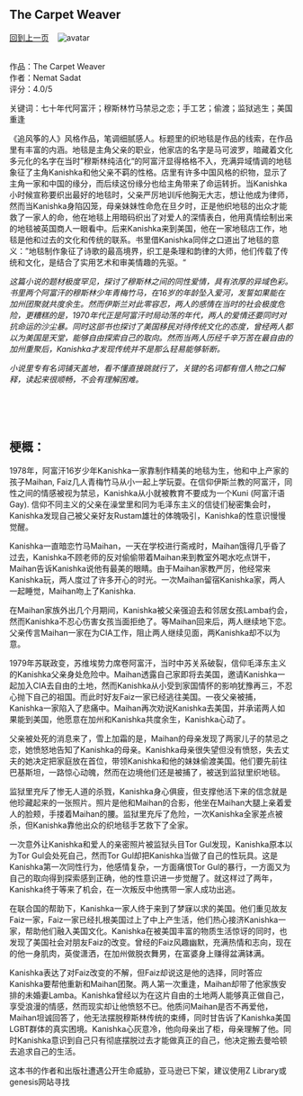 ## The Carpet Weaver
[回到上一页](https://boheme13.github.io/books/)  &nbsp;&nbsp;
![avatar](https://dz01iyojmxk8t.cloudfront.net/wp-content/uploads/2019/09/09133915/FB-the-carpet-weaver-by-nemat-sadat-book-cover.jpg)
<br>
<br>

作品：The Carpet Weaver <br>
作者：Nemat Sadat <br>
评分：4.0/5 <br>

关键词：七十年代阿富汗；穆斯林竹马禁忌之恋；手工艺；偷渡；监狱逃生；美国重逢

《追风筝的人》风格作品，笔调细腻感人。标题里的织地毯是作品的线索，在作品里有丰富的内涵。地毯是主角父亲的职业，他家店的名字是马可波罗，暗藏着文化多元化的名字在当时”穆斯林纯洁化“的阿富汗显得格格不入，充满异域情调的地毯象征了主角Kanishka和他父亲不羁的性格。店里有许多中国风格的织物，显示了主角一家和中国的缘分，而后续这份缘分也给主角带来了命运转折。当Kanishka小时候宣称要织出最好的地毯时，父亲严厉地训斥他胸无大志，想让他成为律师，然而当Kanishka身陷囚笼，母亲妹妹性命危在旦夕时，正是他织地毯的出众才能救了一家人的命，他在地毯上用暗码织出了对爱人的深情表白，他用真情绘制出来的地毯被英国商人一眼看中。后来Kanishka来到美国，他在一家地毯店工作，地毯是他和过去的文化和传统的联系。书里借Kanishka同伴之口道出了地毯的意义：”地毯制作象征了诗歌的最高境界，织工是条理和韵律的大师，他们传载了传统和文化，是结合了实用艺术和审美情趣的先驱。“

*这篇小说的题材极度罕见，探讨了穆斯林之间的同性爱情，具有浓厚的异域色彩。书里两个阿富汗的穆斯林少年青梅竹马，在16岁的年龄坠入爱河，发誓如果能在加州团聚就共度余生。然而伊斯兰对此零容忍，两人的感情在当时的社会极度危险，更糟糕的是，1970年代正是阿富汗时局动荡的年代，两人的爱情还要同时对抗命运的沙尘暴。同时这部书也探讨了美国移民对待传统文化的态度，曾经两人都以为美国是天堂，能够自由探索自己的取向。然而当两人历经千辛万苦在最自由的加州重聚后，Kanishka才发现传统并不是那么轻易能够斩断。*

*小说里专有名词铺天盖地，看不懂直接跳就行了，关键的名词都有借人物之口解释，读起来很顺畅，不会有理解困难。*

<br>
<br>
<br>


## 梗概：
1978年，阿富汗16岁少年Kanishka一家靠制作精美的地毯为生，他和中上产家的孩子Maihan, Faiz几人青梅竹马从小一起上学玩耍。在信仰伊斯兰教的阿富汗，同性之间的情感被视为禁忌，Kanishka从小就被教育不要成为一个Kuni (阿富汗语Gay). 信仰不同主义的父亲在澡堂里和同为毛泽东主义的信徒们秘密集会时，Kanishka发现自己被父亲好友Rustam雄壮的体魄吸引，Kanishka的性意识慢慢觉醒。

Kanishka一直暗恋竹马Maihan，一天在学校进行斋戒时，Maihan饿得几乎昏了过去，Kanishka不顾老师的反对偷偷带着Maihan来到教室外喝水吃点饼干，Maihan告诉Kanishka说他有最美的眼睛。由于Maihan家教严厉，他经常来Kanishka玩，两人度过了许多开心的时光。一次Maihan留宿Kanishka家，两人一起睡觉，Maihan吻上了Kanishka. 

在Maihan家族外出几个月期间，Kanishka被父亲强迫去和邻居女孩Lamba约会，然而Kanishka不忍心伤害女孩当面拒绝了。等Maihan回来后，两人继续地下恋。父亲传言Maihan一家在为CIA工作，阻止两人继续见面，两Kanishka却不以为意。

1979年苏联政变，苏维埃势力席卷阿富汗，当时中苏关系破裂，信仰毛泽东主义的Kanishka父亲身处危险中。Maihan透露自己家即将去美国，邀请Kanishka一起加入CIA去自由的土地，然而Kanishka从小受到家国情怀的影响犹豫再三，不忍心抛下自己的祖国。而此时好友Faiz一家已经逃往美国。一夜父亲被捕，Kanishka一家陷入了悲痛中。Maihan再次劝说Kanishka去美国，并承诺两人如果能到美国，他愿意在加州和Kanishka共度余生，Kanishka心动了。

父亲被处死的消息来了，雪上加霜的是，Maihan的母亲发现了两家儿子的禁忌之恋，她愤怒地告知了Kanishka的母亲。Kanishka母亲很失望但没有愤怒，失去丈夫的她决定把家庭放在首位，带领Kanishka和他的妹妹偷渡美国。他们要先前往巴基斯坦，一路惊心动魄，然而在边境他们还是被捕了，被送到监狱里织地毯。

监狱里充斥了惨无人道的杀戮，Kanishka身心俱疲，但支撑他活下来的信念就是他珍藏起来的一张照片。照片是他和Maihan的合影，他坐在Maihan大腿上亲着爱人的脸颊，手搂着Maihan的腰。监狱里充斥了危险，一次Kanishka全家差点被杀，但Kanishka靠他出众的织地毯手艺救下了全家。

一次意外让Kanishka和爱人的亲密照片被监狱头目Tor Gul发现，Kanishka原本以为Tor Gul会处死自己，然而Tor Gul却把Kanishka当做了自己的性玩具。这是Kanishka第一次同性行为，他感情复杂，一方面痛恨Tor Gul的暴行，一方面又为自己的取向得到探索感到正确，他的性意识进一步觉醒了。就这样过了两年，Kanishka终于等来了机会，在一次叛反中他携带一家人成功出逃。

在联合国的帮助下，Kanishka一家人终于来到了梦寐以求的美国。他们重见故友Faiz一家，Faiz一家已经扎根美国过上了中上产生活，他们热心接济Kanishka一家，帮助他们融入美国文化。Kanishka在被美国丰富的物质生活惊讶的同时，也发现了美国社会对朋友Faiz的改变。曾经的Faiz风趣幽默，充满热情和志向，现在的他一身肌肉，英俊潇洒，在加州做脱衣舞男，在富婆身上赚得盆满钵满。

Kanishka表达了对Faiz改变的不解，但Faiz却说这是他的选择，同时答应Kanishka要帮他重新和Maihan团聚。两人第一次重逢，Maihan却带了他家族安排的未婚妻Lamba。Kanishka曾经以为在这片自由的土地两人能够真正做自己，享受浪漫的情感，然而现实却让他愤怒不已。他质问Maihan是否不再爱他，Maihan坦诚回答了，他无法摆脱穆斯林传统的束缚，同时甘告诉了Kanishka美国LGBT群体的真实困境。Kanishka心灰意冷，他向母亲出了柜，母亲理解了他。同时Kanishka意识到自己只有彻底摆脱过去才能做真正的自己，他决定搬去曼哈顿去追求自己的生活。


这本书的作者和出版社遭遇公开生命威胁，亚马逊已下架，建议使用Z Library或genesis网站寻找